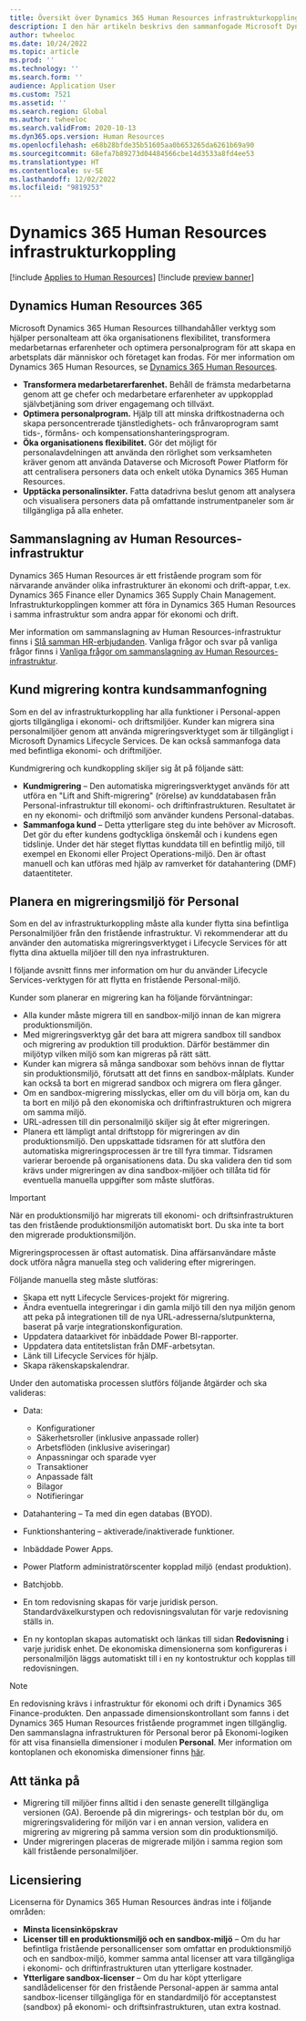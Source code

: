 ```yaml
---
title: Översikt över Dynamics 365 Human Resources infrastrukturkoppling
description: I den här artikeln beskrivs den sammanfogade Microsoft Dynamics 365 Human Resources infrastrukturkoppling.
author: twheeloc
ms.date: 10/24/2022
ms.topic: article
ms.prod: ''
ms.technology: ''
ms.search.form: ''
audience: Application User
ms.custom: 7521
ms.assetid: ''
ms.search.region: Global
ms.author: twheeloc
ms.search.validFrom: 2020-10-13
ms.dyn365.ops.version: Human Resources
ms.openlocfilehash: e68b28bfde35b51605aa0b653265da6261b69a90
ms.sourcegitcommit: 68efa7b89273d04484566cbe14d3533a8fd4ee53
ms.translationtype: HT
ms.contentlocale: sv-SE
ms.lasthandoff: 12/02/2022
ms.locfileid: "9819253"
---
```

# <a name="dynamics-365-human-resources-infrastructure-merge"></a>Dynamics 365 Human Resources infrastrukturkoppling 

[!include [Applies to Human Resources](../includes/applies-to-hr.md)]
[!include [preview banner](../includes/preview-banner.md)]

## <a name="dynamics-human-resources-365"></a>Dynamics Human Resources 365

Microsoft Dynamics 365 Human Resources tillhandahåller verktyg som hjälper personalteam att öka organisationens flexibilitet, transformera medarbetarnas erfarenheter och optimera personalprogram för att skapa en arbetsplats där människor och företaget kan frodas. För mer information om Dynamics 365 Human Resources, se [Dynamics 365 Human Resources](https://dynamics.microsoft.com/human-resources/overview/).

- **Transformera medarbetarerfarenhet.** Behåll de främsta medarbetarna genom att ge chefer och medarbetare erfarenheter av uppkopplad självbetjäning som driver engagemang och tillväxt.
- **Optimera personalprogram.** Hjälp till att minska driftkostnaderna och skapa personcentrerade tjänstledighets- och frånvaroprogram samt tids-, förmåns- och kompensationshanteringsprogram.
- **Öka organisationens flexibilitet.** Gör det möjligt för personalavdelningen att använda den rörlighet som verksamheten kräver genom att använda Dataverse och Microsoft Power Platform för att centralisera personers data och enkelt utöka Dynamics 365 Human Resources.
- **Upptäcka personalinsikter.** Fatta datadrivna beslut genom att analysera och visualisera personers data på omfattande instrumentpaneler som är tillgängliga på alla enheter.

## <a name="human-resources-infrastructure-merge"></a>Sammanslagning av Human Resources-infrastruktur

Dynamics 365 Human Resources är ett fristående program som för närvarande använder olika infrastrukturer än ekonomi och drift-appar, t.ex. Dynamics 365 Finance eller Dynamics 365 Supply Chain Management. Infrastrukturkopplingen kommer att föra in Dynamics 365 Human Resources i samma infrastruktur som andra appar för ekonomi och drift.

Mer information om sammanslagning av Human Resources-infrastruktur finns i [Slå samman HR-erbjudanden](https://cloudblogs.microsoft.com/dynamics365/it/2021/09/15/merging-of-hr-offerings-brings-capabilities-together-for-customers/). Vanliga frågor och svar på vanliga frågor finns i [Vanliga frågor om sammanslagning av Human Resources-infrastruktur](./hr-infrastructure-merge-faq.md).

## <a name="customer-migration-vs-customer-merge"></a>Kund migrering kontra kundsammanfogning

Som en del av infrastrukturkoppling har alla funktioner i Personal-appen gjorts tillgängliga i ekonomi- och driftsmiljöer. Kunder kan migrera sina personalmiljöer genom att använda migreringsverktyget som är tillgängligt i Microsoft Dynamics Lifecycle Services. De kan också sammanfoga data med befintliga ekonomi- och driftmiljöer. 

Kundmigrering och kundkoppling skiljer sig åt på följande sätt:

- **Kundmigrering** – Den automatiska migreringsverktyget används för att utföra en "Lift and Shift-migrering" (rörelse) av kunddatabasen från Personal-infrastruktur till ekonomi- och driftinfrastrukturen. Resultatet är en ny ekonomi- och driftmiljö som använder kundens Personal-databas. 
- **Sammanfoga kund** – Detta ytterligare steg du inte behöver av Microsoft. Det gör du efter kundens godtyckliga önskemål och i kundens egen tidslinje. Under det här steget flyttas kunddata till en befintlig miljö, till exempel en Ekonomi eller Project Operations-miljö. Den är oftast manuell och kan utföras med hjälp av ramverket för datahantering (DMF) dataentiteter. 

## <a name="planning-a-human-resources-environment-migration"></a>Planera en migreringsmiljö för Personal

Som en del av infrastrukturkoppling måste alla kunder flytta sina befintliga Personalmiljöer från den fristående infrastruktur. Vi rekommenderar att du använder den automatiska migreringsverktyget i Lifecycle Services för att flytta dina aktuella miljöer till den nya infrastrukturen. 

I följande avsnitt finns mer information om hur du använder Lifecycle Services-verktygen för att flytta en fristående Personal-miljö. 

Kunder som planerar en migrering kan ha följande förväntningar:

- Alla kunder måste migrera till en sandbox-miljö innan de kan migrera produktionsmiljön. 
- Med migreringsverktyg går det bara att migrera sandbox till sandbox och migrering av produktion till produktion. Därför bestämmer din miljötyp vilken miljö som kan migreras på rätt sätt. 
- Kunder kan migrera så många sandboxar som behövs innan de flyttar sin produktionsmiljö, förutsatt att det finns en sandbox-målplats. Kunder kan också ta bort en migrerad sandbox och migrera om flera gånger. 
- Om en sandbox-migrering misslyckas, eller om du vill börja om, kan du ta bort en miljö på den ekonomiska och driftinfrastrukturen och migrera om samma miljö.
- URL-adressen till din personalmiljö skiljer sig åt efter migreringen.
- Planera ett lämpligt antal driftstopp för migreringen av din produktionsmiljö. Den uppskattade tidsramen för att slutföra den automatiska migreringsprocessen är tre till fyra timmar. Tidsramen varierar beroende på organisationens data. Du ska validera den tid som krävs under migreringen av dina sandbox-miljöer och tillåta tid för eventuella manuella uppgifter som måste slutföras.

> [!IMPORTANT] 
> När en produktionsmiljö har migrerats till ekonomi- och driftsinfrastrukturen tas den fristående produktionsmiljön automatiskt bort. Du ska inte ta bort den migrerade produktionsmiljön. 

Migreringsprocessen är oftast automatisk. Dina affärsanvändare måste dock utföra några manuella steg och validering efter migreringen.

Följande manuella steg måste slutföras:

- Skapa ett nytt Lifecycle Services-projekt för migrering.
- Ändra eventuella integreringar i din gamla miljö till den nya miljön genom att peka på integrationen till de nya URL-adresserna/slutpunkterna, baserat på varje integrationskonfiguration.
- Uppdatera dataarkivet för inbäddade Power BI-rapporter.
- Uppdatera data entitetslistan från DMF-arbetsytan.
- Länk till Lifecycle Services för hjälp.
- Skapa räkenskapskalendrar.

Under den automatiska processen slutförs följande åtgärder och ska valideras:

- Data:

    - Konfigurationer
    - Säkerhetsroller (inklusive anpassade roller)
    - Arbetsflöden (inklusive aviseringar)
    - Anpassningar och sparade vyer
    - Transaktioner
    - Anpassade fält
    - Bilagor
    - Notifieringar

- Datahantering – Ta med din egen databas (BYOD).
- Funktionshantering – aktiverade/inaktiverade funktioner.
- Inbäddade Power Apps.
- Power Platform administratörscenter kopplad miljö (endast produktion).
- Batchjobb.
- En tom redovisning skapas för varje juridisk person. Standardväxelkurstypen och redovisningsvalutan för varje redovisning ställs in.
- En ny kontoplan skapas automatiskt och länkas till sidan **Redovisning** i varje juridisk enhet. De ekonomiska dimensionerna som konfigureras i personalmiljön läggs automatiskt till i en ny kontostruktur och kopplas till redovisningen. 

> [!NOTE]
> En redovisning krävs i infrastruktur för ekonomi och drift i Dynamics 365 Finance-produkten. Den anpassade dimensionskontrollant som fanns i det Dynamics 365 Human Resources fristående programmet ingen tillgänglig. Den sammanslagna infrastrukturen för Personal beror på Ekonomi-logiken för att visa finansiella dimensioner i modulen **Personal**. Mer information om kontoplanen och ekonomiska dimensioner finns [här](../finance/general-ledger/plan-chart-of-accounts.md). 

## <a name="considerations"></a>Att tänka på

- Migrering till miljöer finns alltid i den senaste generellt tillgängliga versionen (GA). Beroende på din migrerings- och testplan bör du, om migreringsvalidering för miljön var i en annan version, validera en migrering av migrering på samma version som din produktionsmiljö. 
- Under migreringen placeras de migrerade miljön i samma region som käll fristående personalmiljöer.

## <a name="licensing"></a>Licensiering

Licenserna för Dynamics 365 Human Resources ändras inte i följande områden: 

- **Minsta licensinköpskrav**
- **Licenser till en produktionsmiljö och en sandbox-miljö** – Om du har befintliga fristående personallicenser som omfattar en produktionsmiljö och en sandbox-miljö, kommer samma antal licenser att vara tillgängliga i ekonomi- och driftinfrastrukturen utan ytterligare kostnader.
- **Ytterligare sandbox-licenser** – Om du har köpt ytterligare sandlådelicenser för den fristående Personal-appen är samma antal sandbox-licenser tillgängliga för en standardmiljö för acceptanstest (sandbox) på ekonomi- och driftsinfrastrukturen, utan extra kostnad. 
